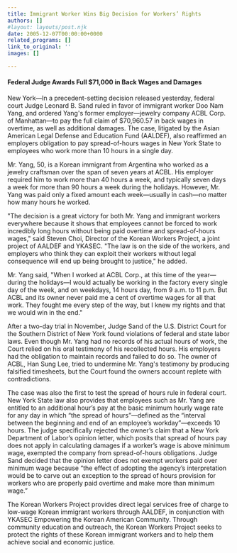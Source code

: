 ```yaml
---
title: Immigrant Worker Wins Big Decision for Workers’ Rights
authors: []
#layout: layouts/post.njk
date: 2005-12-07T00:00:00+0000
related_programs: []
link_to_original: ''
images: []

---
```

#### Federal Judge Awards Full $71,000 in Back Wages and Damages

New York—In a precedent-setting decision released yesterday, federal court Judge Leonard B. Sand ruled in favor of immigrant worker Doo Nam Yang, and ordered Yang's former employer—jewelry company ACBL Corp. of Manhattan—to pay the full claim of $70,960.57 in back wages in overtime, as well as additional damages. The case, litigated by the Asian American Legal Defense and Education Fund (AALDEF), also reaffirmed an employers obligation to pay spread-of-hours wages in New York State to employees who work more than 10 hours in a single day.

Mr. Yang, 50, is a Korean immigrant from Argentina who worked as a jewelry
craftsman over the span of seven years at ACBL. His employer required him to
work more than 40 hours a week, and typically seven days a week for more than 90
hours a week during the holidays. However, Mr. Yang was paid only a fixed amount
each week—usually in cash—no matter how many hours he worked.

"The decision is a great victory for both Mr. Yang and immigrant workers everywhere because it shows that employees cannot be forced to work incredibly long hours without being paid overtime and spread-of-hours wages," said Steven Choi, Director of the Korean Workers Project, a joint project of AALDEF and YKASEC. "The law is on the side of the workers, and employers who think they can exploit their workers without legal consequence will end up being brought to justice," he added.

Mr. Yang said, "When I worked at ACBL Corp., at this time of the year—during the holidays—I would actually be working in the factory every single day of the week, and on weekdays, 14 hours day, from 9 a.m. to 11 p.m. But ACBL and its owner never paid me a cent of overtime wages for all that work. They fought me every step of the way, but I knew my rights and that we would win in the end."

After a two-day trial in November, Judge Sand of the U.S. District Court for the Southern District of New York found violations of federal and state labor laws. Even though Mr. Yang had no records of his actual hours of work, the Court relied on his oral testimony of his recollected hours. His employers had the obligation to maintain records and failed to do so. The owner of ACBL, Han Sung Lee, tried to undermine Mr. Yang's testimony by producing falsified timesheets, but the Court found the owners account replete with contradictions.

The case was also the first to test the spread of hours rule in federal court.
New York State law also provides that employees such as Mr. Yang are entitled to
an additional hour’s pay at the basic minimum hourly wage rate for any day in
which “the spread of hours”—defined as the “interval between the beginning and
end of an employee’s workday”—exceeds 10 hours. The judge specifically rejected
the owner’s claim that a New York Department of Labor’s opinion letter, which
posits that spread of hours pay does not apply in calculating damages if a
worker’s wage is above minimum wage, exempted the company from spread-of-hours
obligations. Judge Sand decided that the opinion letter does not exempt workers
paid over minimum wage because “the effect of adopting the agency’s
interpretation would be to carve out an exception to the spread of hours
provision for workers who are properly paid overtime and make more than minimum
wage.”

The Korean Workers Project provides direct legal services free of charge to low-wage Korean immigrant workers through AALDEF, in conjunction with YKASEC Empowering the Korean American Community. Through community education and outreach, the Korean Workers Project seeks to protect the rights of these Korean immigrant workers and to help them achieve social and economic justice.